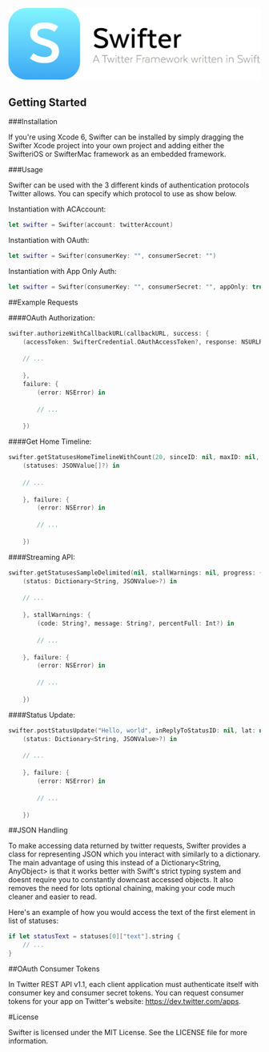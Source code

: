 <p align="center" >
  <img src="swifter_logo.png" alt="Swifter" title="Swifter" width="563">
</p>

## Getting Started

###Installation

If you're using Xcode 6, Swifter can be installed by simply dragging the Swifter Xcode project into your own project and adding either the SwifteriOS or SwifterMac framework as an embedded framework.

###Usage

Swifter can be used with the 3 different kinds of authentication protocols Twitter allows. You can specify which protocol to use as show below.

Instantiation with ACAccount:

```swift
let swifter = Swifter(account: twitterAccount)
```

Instantiation with OAuth:

```swift
let swifter = Swifter(consumerKey: "", consumerSecret: "")
```

Instantiation with App Only Auth:

```swift
let swifter = Swifter(consumerKey: "", consumerSecret: "", appOnly: true)
```

##Example Requests

####OAuth Authorization:

```swift
swifter.authorizeWithCallbackURL(callbackURL, success: {
	(accessToken: SwifterCredential.OAuthAccessToken?, response: NSURLResponse) in

	// ...

	},
	failure: {
		(error: NSError) in

		// ...

	})
```

####Get Home Timeline:

```swift
swifter.getStatusesHomeTimelineWithCount(20, sinceID: nil, maxID: nil, trimUser: true, contributorDetails: false, includeEntities: true, success: {
    (statuses: JSONValue[]?) in

	// ...

	}, failure: {
        (error: NSError) in

        // ...

	})
```

####Streaming API:

```swift
swifter.getStatusesSampleDelimited(nil, stallWarnings: nil, progress: {
	(status: Dictionary<String, JSONValue>?) in

	// ...

	}, stallWarnings: {
        (code: String?, message: String?, percentFull: Int?) in

        // ...

    }, failure: {
        (error: NSError) in

        // ...

	})
```

####Status Update:

```swift
swifter.postStatusUpdate("Hello, world", inReplyToStatusID: nil, lat: nil, long: nil, placeID: nil, displayCoordinates: nil, trimUser: nil, success: {
	(status: Dictionary<String, JSONValue>?) in

    // ...

    }, failure: {
        (error: NSError) in

        // ...

    })
```

##JSON Handling

To make accessing data returned by twitter requests, Swifter provides a class for representing JSON which you interact with similarly to a dictionary. The main advantage of using this instead of a Dictionary<String, AnyObject> is that it works better with Swift's strict typing system and doesnt require you to constantly downcast accessed objects. It also removes the need for lots optional chaining, making your code much cleaner and easier to read.

Here's an example of how you would access the text of the first element in list of statuses:

```swift
if let statusText = statuses[0]["text"].string {
    // ...
}
```

##OAuth Consumer Tokens

In Twitter REST API v1.1, each client application must authenticate itself with consumer key and consumer secret tokens. You can request consumer tokens for your app on Twitter's website: https://dev.twitter.com/apps.

#License

Swifter is licensed under the MIT License. See the LICENSE file for more information.
